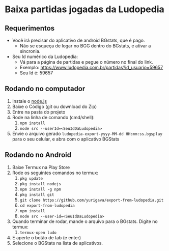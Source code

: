 # Baixa partidas jogadas da Ludopedia
## Requerimentos
* Você irá precisar do aplicativo de android BGstats, que é pago.
    * Não se esqueça de logar no BGG dentro do BGstats, e ativar a sincronia.
* Seu Id numérico da Ludopedia:
    * Vá para a página de partidas e pegue o número no final do link.
    * Exemplo: https://www.ludopedia.com.br/partidas?id_usuario=59657
    * Seu Id é: 59657
## Rodando no computador
1. Instale o [node.js](https://nodejs.org/en/download/)
2. Baixe o Código (git ou download do Zip)
3. Entre na pasta do projeto
4. Rode na linha de comando (cmd/shell):
	1. `npm install`
	2. `node src --userId=<SeuIdDaLudopedia>`
5. Envie o arquivo gerado `ludopedia-export-yyyy-MM-dd HH:mm:ss.bgsplay` para o seu celular, e abra com o aplicativo BGStats

## Rodando no Android
1. Baixe Termux na Play Store
2. Rode os seguintes comandos no termux:
    1. `pkg update`
    2. `pkg install nodejs`
    3. `npm install -g npm`
    4. `pkg install git`
    5. `git clone https://github.com/yurigava/export-from-ludopedia.git`
    6. `cd export-from-ludopedia`
    7. `npm install`
    8. `node src --user-id=<SeuIdDaLudopedia>`
3. Quando terminar de rodar, mande o arquivo para o BGstats. Digite no termux:
    1. `termux-open ludo`
4. E aperte o botão de tab (e enter)
5. Selecione o BGStats na lista de aplicativos.
